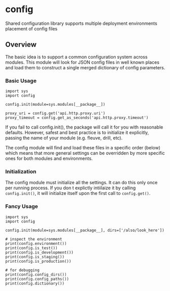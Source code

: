 config
===============

Shared configuration library supports multiple deployment environments placement 
of config files

## Overview

The basic idea is to support a common configuration system across modules.  This module
will look for JSON config files in well known places and load them to
construct a single merged dictionary of config parameters.


### Basic Usage

```
import sys
import config

config.init(module=sys.modules[__package__])

proxy_uri = config.get('api.http.proxy.uri')
proxy_timeout = config.get_as_seconds('api.http.proxy.timeout')
```

If you fail to call config.init(), the package will call it for you with
reasonable defaults.  However, safest and best practice is to initialize
it explicitly, passing the name of your module (e.g. fleuve, drill, etc).

The config module will find and load these files in a specific order (below)
which means that more general settings can be overridden by more specific ones
for both modules and environments.

###  Initialization

The config module must initialize all the settings.  It can do this only once
per running process.  If you don t explictly intiilaize it by calling
`config.init()`, it will initialize itself upon the first call to `config.get()`.

### Fancy Usage

```
import sys
import config

config.init(module=sys.modules[__package__], dirs=['/also/look_here'])

# inspect the environment
print(config.environment())
print(config.is_test())
print(config.is_development())
print(config.is_staging())
print(config.is_production())

# for debugging
print(config.config_dirs())
print(config.config_paths())
print(config.dictionary())
```

